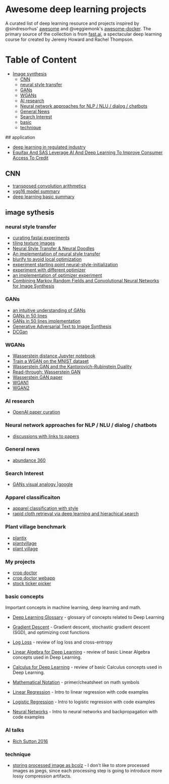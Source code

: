 # Awesome deep learning projects
A curated list of deep learning resource and projects inspired by @sindresorhus' [awesome](https://github.com/sindresorhus/awesome) and @veggiemonk's [awesome-docker](https://github.com/veggiemonk/awesome-docker). The primary source of the collection is from [fast.ai](http://course.fast.ai/), a spectacular deep learning course for created by Jeremy Howard and Rachel Thompson.

# Table of Content
- [Image synthesis](#image-sythesis)
  * [CNN](#cnn)
  * [neural style transfer](#neural-style-transfer)
  * [GANs](#gans)
  * [WGANs](#wgans)
  * [AI research](#ai-research)
  * [Neural network approaches for NLP / NLU / dialog / chatbots](#neural-network-approaches-for-nlp-nlu-dialog-chatbots)
  * [General News](#general-news)
  * [Search Interest](#search-interest)
  * [basic](#basic)
  * [technique](#technique)


## application
- [deep learning in regulated industry](http://www.datasciencecentral.com/profiles/blogs/deep-learning-lets-regulated-industries-refocus-on-accuracy)
- [Equifax And SAS Leverage AI And Deep Learning To Improve Consumer Access To Credit](https://www.forbes.com/sites/gilpress/2017/02/20/equifax-and-sas-leverage-ai-and-deep-learning-to-improve-consumer-access-to-credit/2/#614a96c7f690)

## CNN
- [transposed convolution arithmetics](http://deeplearning.net/software/theano_versions/dev/tutorial/conv_arithmetic.html#transposed-convolution-arithmetic)
- [vgg16 model summary](https://s3-us-west-2.amazonaws.com/temptosync/VGG16.png)
- [deep learning basic summary](https://github.com/rodgzilla/Deep-learning-presentation/blob/master/slides_dl.pdf)

## image sythesis
### neural style transfer
- [curating fastai experiments](http://forums.fast.ai/t/curating-lesson-8-experiments/1783)
- [tiling texture images](http://forums.fast.ai/t/tiling-texture-images/1865)
- [Neural Style Transfer & Neural Doodles](https://github.com/titu1994/Neural-Style-Transfer)
- [An implementation of neural style transfer](https://github.com/MatthewKleinsmith/fast-ai-MOOC/blob/master/neural-style-AR.ipynb)
- [blurify to avoid local optimization](https://github.com/aizvorski/fastai-2-work/blob/master/neural-style-better-optimizer.ipynb)
- [experiment starting point neural-style-initialization]( https://gist.github.com/aizvorski/6dee41c61376200014b92ef48480ab15)  
- [experiment with different optimizer](https://medium.com/slavv/picking-an-optimizer-for-style-transfer-86e7b8cba84b#.k91dey4is)
- [an implementation of optimizer experiment](https://github.com/slavivanov/Style-Tranfer)
- [Combining Markov Random Fields and Convolutional Neural Networks for Image Synthesis](https://github.com/chuanli11/CNNMRF)

### GANs
- [an intuitive understanding of GANs](https://hackernoon.com/how-do-gans-intuitively-work-2dda07f247a1#.lp1edlkay)
- [GANs in 50 lines](https://medium.com/@devnag/generative-adversarial-networks-gans-in-50-lines-of-code-pytorch-e81b79659e3f#.gtwdau6fg)
- [GANs in 50 lines implementation](https://github.com/devnag/pytorch-generative-adversarial-networks)
- [Generative Adversarial Text to Image Synthesis](https://arxiv.org/pdf/1605.05396.pdf)
- [DCGan](https://github.com/Newmu/dcgan_code)

### WGANs
- [ Wasserstein distance Jupyter notebook](https://github.com/vincentherrmann/wasserstein-notebook/blob/master/Wasserstein_Kantorovich.ipynb)
- [Train a WGAN on the MNIST dataset](https://github.com/bobchennan/keras-contrib/blob/master/examples/mnist_wgan.py)
- [Wasserstein GAN and the Kantorovich-Rubinstein Duality](https://vincentherrmann.github.io/blog/wasserstein/)
- [Read-through: Wasserstein GAN](http://www.alexirpan.com/2017/02/22/wasserstein-gan.html)
- [Wasserstein GAN paper](https://arxiv.org/abs/1701.07875)
- [WGAN1](https://www.facebook.com/groups/675606912596390/permalink/722401081250306/)
- [WGAN2](https://www.facebook.com/groups/675606912596390/permalink/722898947867186/)

### AI research
- [OpenAI paper curation](https://docs.google.com/spreadsheets/d/1xej5Nca2xUUtrZ1GCyPjFMqI9ZgNq_OhgnTxOOMQ2js/edit#gid=404493967)

### Neural network approaches for NLP / NLU / dialog / chatbots
- [discussions with links to papers](http://forums.fast.ai/t/neural-network-approaches-for-nlp-nlu-dialog-chatbots/1802)

### General news
- [abundance 360](http://www.diamandis.com/blog/archive)

### Search Interest
- [GANs visual analogy |google](https://www.google.com/search?q=GANs+visual+analogy&espv=2&source=lnms&tbm=isch&sa=X&ved=0ahUKEwi3iM2r0ePRAhXojVQKHWWYBo0Q_AUICSgC&biw=1277&bih=876#imgrc=Iud-AVyW_9P-oM:)

### Apparel classificaiton
- [apparel classification with style](http://people.ee.ethz.ch/~lbossard/projects/accv12/index.html)
- [rapid cloth retrieval via deep learning and hierachical search](https://www.csie.ntu.edu.tw/~r01944012/icmr15_clothing.pdf)

### Plant village benchmark
- [plantix](http://www.networkedindia.com/2016/10/11/german-startup-peats-plant-disease-app-empowering-indian-farmers/)
- [plantvillage](http://ai.business/2017/01/30/how-artificial-intelligence-and-machine-learning-can-help-farmers-diagnose-crop-diseases/)
- [plant village](https://arxiv.org/pdf/1511.08060v2.pdf)

### My projects
- [crop doctor](https://github.com/xxlatgh/Crop-doctor)
- [crop doctor webapp](http://cropdoctor.herokuapp.com/index)
- [stock ticker picker](http://stock-tickerchart.herokuapp.com/index)

### basic concepts
Important concepts in machine learning, deep learning and math.
- [Deep Learning Glossary](http://wiki.fast.ai/index.php/Deep_Learning_Glossary) - glossary of concepts related to Deep Learning

- [Gradient Descent](http://wiki.fast.ai/index.php/Gradient_Descent) - Gradient descent, stochastic gradient descent (SGD), and optimizing cost functions
- [Log Loss](http://wiki.fast.ai/index.php/Log_Loss) - review of log loss and cross-entropy
- [Linear Algebra for Deep Learning](http://wiki.fast.ai/index.php/Linear_Algebra_for_Deep_Learning) - review of basic Linear Algebra concepts used in Deep Learning.
- [Calculus for Deep Learning](http://wiki.fast.ai/index.php/Calculus_for_Deep_Learning) - review of basic Calculus concepts used in Deep Learning.
- [Mathematical Notation](http://www.rapidtables.com/math/symbols/Basic_Math_Symbols.htm) - primer/cheatsheet on math symbols
- [Linear Regression](http://wiki.fast.ai/index.php/Linear_Regression) - Intro to linear regression with code examples
- [Logistic Regression](http://wiki.fast.ai/index.php/Logistic_Regression) - Intro to logistic regression with code examples
- [Neural Networks](http://wiki.fast.ai/index.php/Neural_Networks) - Intro to neural networks and backpropagation with code examples


### AI talks
- [Rich Sutton 2016](https://www.youtube.com/watch?time_continue=1262&v=pD-FWetbvN8)

### technique
- [storing processed image as bcolz](http://forums.fast.ai/t/lesson-9-discussion/1627/26) - I don't like to store processed images as jpegs, since each processing step is going to introduce more lossy compression artifacts.
